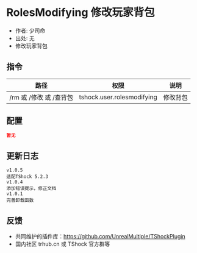 # RolesModifying 修改玩家背包

- 作者: 少司命
- 出处: 无
- 修改玩家背包

## 指令

| 路径               |             权限             |  说明  |
|------------------|:--------------------------:|:----:|
| /rm 或 /修改 或 /查背包 | tshock.user.rolesmodifying | 修改背包 |

## 配置

```json
暂无
```

## 更新日志

```
v1.0.5
适配TShock 5.2.3
v1.0.4
添加错误提示，修正文档
v1.0.1
完善卸载函数
```

## 反馈

- 共同维护的插件库：https://github.com/UnrealMultiple/TShockPlugin
- 国内社区 trhub.cn 或 TShock 官方群等
